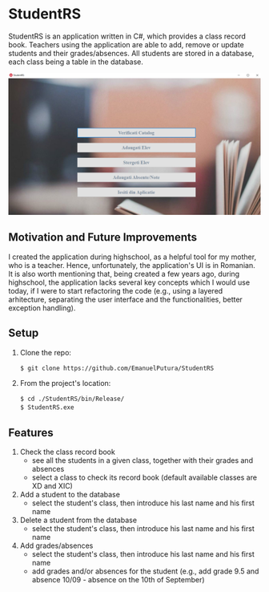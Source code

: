 # StudentRS
 StudentRS is an application written in C#, which provides a class record book. Teachers using the application are able to add, remove or update students and their grades/absences.
 All students are stored in a database, each class being a table in the database.
 
 ![Main Menu](https://github.com/EmanuelPutura/StudentRS/blob/main/img/main_menu.png)
 
 ## Motivation and Future Improvements
 I created the application during highschool, as a helpful tool for my mother, who is a teacher. Hence, unfortunately, the application's UI is in Romanian. It is also worth mentioning that, being created a few years ago, during highschool, the application lacks several key concepts which I would use today, if I were to start refactoring the code (e.g., using a layered arhitecture, separating the user interface and the functionalities, better exception handling).
 
 
 ## Setup
 1. Clone the repo:
    ```sh
    $ git clone https://github.com/EmanuelPutura/StudentRS
    ```
 2. From the project's location:
    ```sh
    $ cd ./StudentRS/bin/Release/
    $ StudentRS.exe
    ```
    
## Features
1. Check the class record book
   - see all the students in a given class, together with their grades and absences
   - select a class to check its record book (default available classes are XD and XIC)
2. Add a student to the database
   - select the student's class, then introduce his last name and his first name
4. Delete a student from the database
   - select the student's class, then introduce his last name and his first name
6. Add grades/absences
   - select the student's class, then introduce his last name and his first name
   - add grades and/or absences for the student (e.g., add grade 9.5 and absence 10/09 - absence on the 10th of September)

